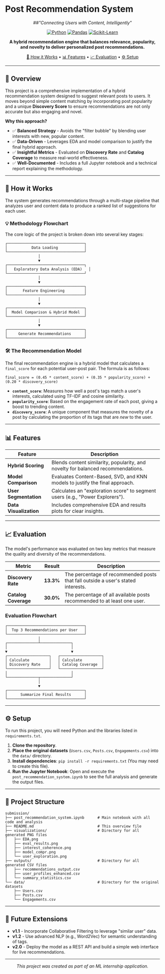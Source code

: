 # Post Recommendation System

<div align="center">

##*"Connecting Users with Content, Intelligently"*

</div>

<div align="center">

[![Python](https://img.shields.io/badge/Python-3.7%2B-blue?style=for-the-badge&logo=python)](https://python.org)
[![Pandas](https://img.shields.io/badge/Pandas-1.x-blue?style=for-the-badge&logo=pandas)](https://pandas.pydata.org/)
[![Scikit-Learn](https://img.shields.io/badge/Scikit--Learn-1.x-orange?style=for-the-badge&logo=scikit-learn)](https://scikit-learn.org/)

**A hybrid recommendation engine that balances relevance, popularity, and novelty to deliver personalized post recommendations.**

[🚀 How it Works](#-how-it-works) • [📊 Features](#-features) • [📈 Evaluation](#-evaluation) • [⚙️ Setup](#️-setup)

</div>

---

## 🎯 Overview

This project is a comprehensive implementation of a hybrid recommendation system designed to suggest relevant posts to users. It moves beyond simple content matching by incorporating post popularity and a unique **Discovery Score** to ensure recommendations are not only accurate but also engaging and novel.

**Why this approach?**
- ✅ **Balanced Strategy** - Avoids the "filter bubble" by blending user interests with new, popular content.
- ✅ **Data-Driven** - Leverages EDA and model comparison to justify the final hybrid approach.
- ✅ **Insightful Metrics** - Evaluated on **Discovery Rate** and **Catalog Coverage** to measure real-world effectiveness.
- ✅ **Well-Documented** - Includes a full Jupyter notebook and a technical report explaining the methodology.

---

## 🚀 How it Works

The system generates recommendations through a multi-stage pipeline that analyzes user and content data to produce a ranked list of suggestions for each user.

### 💡 Methodology Flowchart
The core logic of the project is broken down into several key stages:

```
┌───────────────────────────────────┐
│           Data Loading            │
└───────────────────────────────────┘
               │
               ▼
┌───────────────────────────────────┐
│   Exploratory Data Analysis (EDA)   │
└───────────────────────────────────┘
               │
               ▼
┌───────────────────────────────────┐
│       Feature Engineering         │
└───────────────────────────────────┘
               │
               ▼
┌───────────────────────────────────┐
│  Model Comparison & Hybrid Model  │
└───────────────────────────────────┘
               │
               ▼
┌───────────────────────────────────┐
│     Generate Recommendations      │
└───────────────────────────────────┘
```

### 🛠️ The Recommendation Model

The final recommendation engine is a hybrid model that calculates a `final_score` for each potential user-post pair. The formula is as follows:

`final_score = (0.45 * content_score) + (0.35 * popularity_score) + (0.20 * discovery_score)`

- **`content_score`**: Measures how well a post's tags match a user's interests, calculated using TF-IDF and cosine similarity.
- **`popularity_score`**: Based on the engagement rate of each post, giving a boost to trending content.
- **`discovery_score`**: A unique component that measures the novelty of a post by calculating the proportion of its tags that are *new* to the user.

---

## 📊 Features

| Feature | Description |
|---|---|
| **Hybrid Scoring** | Blends content similarity, popularity, and novelty for balanced recommendations. |
| **Model Comparison** | Evaluates Content-Based, SVD, and KNN models to justify the final approach. |
| **User Segmentation**| Calculates an "exploration score" to segment users (e.g., "Power Explorers"). |
| **Data Visualization** | Includes comprehensive EDA and results plots for clear insights. |

---

## 📈 Evaluation

The model's performance was evaluated on two key metrics that measure the quality and diversity of the recommendations.

| Metric | Result | Description |
|---|---|---|
| **Discovery Rate** | **13.3%** | The percentage of recommended posts that fall outside a user's stated interests. |
| **Catalog Coverage**| **30.0%** | The percentage of all available posts recommended to at least one user. |

### Evaluation Flowchart

```
┌───────────────────────────────────┐
│  Top 3 Recommendations per User   │
└───────────────────────────────────┘
               │
┌──────────────┴──────────────┐
│                             │
▼                             ▼
┌───────────────────┐   ┌───────────────────┐
│ Calculate         │   │ Calculate         │
│ Discovery Rate    │   │ Catalog Coverage  │
└───────────────────┘   └───────────────────┘
│                             │
└──────────────┬──────────────┘
               │
               ▼
┌───────────────────────────────────┐
│      Summarize Final Results      │
└───────────────────────────────────┘
```

---

## ⚙️ Setup

To run this project, you will need Python and the libraries listed in `requirements.txt`.

1.  **Clone the repository**.
2.  **Place the original datasets** (`Users.csv`, `Posts.csv`, `Engagements.csv`) into the `data/` directory.
3.  **Install dependencies**: `pip install -r requirements.txt` (You may need to create this file).
4.  **Run the Jupyter Notebook**: Open and execute the `post_recommendation_system.ipynb` to see the full analysis and generate the output files.

---

## 📁 Project Structure

```
submission/
├── post_recommendation_system.ipynb      # Main notebook with all code and analysis
├── README.md                             # This overview file
├── visualizations/                       # Directory for all generated PNG files
│   ├── EDA.png
│   ├── eval_results.png
│   ├── interest_coherence.png
│   ├── model_compr.png
│   └── user_exploration.png
├── outputs/                              # Directory for all generated CSV files
│   ├── recommendations_output.csv
│   ├── user_profiles_enhanced.csv
│   └── summary_statistics.csv
└── data/                                 # Directory for the original datasets
    ├── Users.csv
    ├── Posts.csv
    └── Engagements.csv
```

---

## 🔮 Future Extensions

- **v1.1** - Incorporate Collaborative Filtering to leverage "similar user" data.
- **v1.2** - Use advanced NLP (e.g., Word2Vec) for semantic understanding of tags.
- **v2.0** - Deploy the model as a REST API and build a simple web interface for live recommendations.
---
<div align="center">

*This project was created as part of an ML internship application.*

</div>
